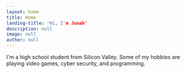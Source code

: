 ```yaml
---
layout: home
title: Home
landing-title: 'Hi, I'm Jonah'
description: null
image: null
author: null
---
```


I'm a high school student from Silicon Valley. Some of my hobbies are playing video games, cyber security, and programming.